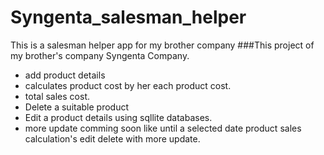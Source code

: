 # Syngenta_salesman_helper
This is a salesman helper app for my brother company 
###This project of my brother's company Syngenta Company.
- add product details
- calculates  product cost by her each product cost.
- total sales cost.
- Delete a suitable product
- Edit a product details using sqllite databases.
- more update comming soon like until a selected date product sales calculation's edit delete with more update. 
